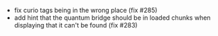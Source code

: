 - fix curio tags being in the wrong place (fix #285)
- add hint that the quantum bridge should be in loaded chunks when displaying that it can't be found (fix #283)
